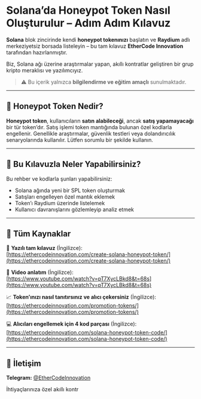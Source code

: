 # Solana’da Honeypot Token Nasıl Oluşturulur – Adım Adım Kılavuz

**Solana** blok zincirinde kendi **honeypot tokenınızı** başlatın ve **Raydium** adlı merkeziyetsiz borsada listeleyin – bu tam kılavuz **EtherCode Innovation** tarafından hazırlanmıştır.

Biz, Solana ağı üzerine araştırmalar yapan, akıllı kontratlar geliştiren bir grup kripto meraklısı ve yazılımcıyız.

> ⚠️ Bu içerik yalnızca **bilgilendirme ve eğitim amaçlı** sunulmaktadır.

---

## 🚀 Honeypot Token Nedir?

**Honeypot token**, kullanıcıların **satın alabileceği**, ancak **satış yapamayacağı** bir tür token’dır. Satış işlemi token mantığında bulunan özel kodlarla engellenir. Genellikle araştırmalar, güvenlik testleri veya dolandırıcılık senaryolarında kullanılır. Lütfen sorumlu bir şekilde kullanın.

---

## 🧰 Bu Kılavuzla Neler Yapabilirsiniz?

Bu rehber ve kodlarla şunları yapabilirsiniz:
- Solana ağında yeni bir SPL token oluşturmak
- Satışları engelleyen özel mantık eklemek
- Token’ı Raydium üzerinde listelemek
- Kullanıcı davranışlarını gözlemleyip analiz etmek

---

## 📘 Tüm Kaynaklar

🔗 **Yazılı tam kılavuz** (İngilizce):  
[https://ethercodeinnovation.com/create-solana-honeypot-token/](https://ethercodeinnovation.com/create-solana-honeypot-token/)

🎥 **Video anlatım** (İngilizce):  
[https://www.youtube.com/watch?v=pT7XycLBkd8&t=68s](https://www.youtube.com/watch?v=pT7XycLBkd8&t=68s)

📈 **Token’ınızı nasıl tanıtırsınız ve alıcı çekersiniz** (İngilizce):  
[https://ethercodeinnovation.com/promotion-tokens/](https://ethercodeinnovation.com/promotion-tokens/)

💻 **Alıcıları engellemek için 4 kod parçası** (İngilizce):  
[https://ethercodeinnovation.com/solana-honeypot-token-code/](https://ethercodeinnovation.com/solana-honeypot-token-code/)

---

## 📩 İletişim

**Telegram:** [@EtherCodeInnovation](https://t.me/EtherCodeInnovation)

İhtiyaçlarınıza özel akıllı kontr
